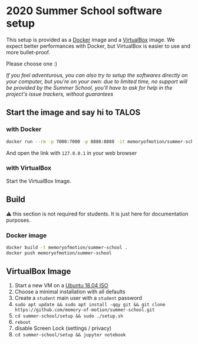 # 2020 Summer School software setup

This setup is provided as a [Docker](https://www.docker.com/) image and a [VirtualBox](https://www.virtualbox.org/)
image. We expect better performances with Docker, but VirtualBox is easier to use and more bullet-proof.

Please choose one :)

*If you feel adventurous, you can also try to setup the softwares directly on your computer, but you're on your own: due
to limited time, no support will be provided by the Summer School, you'll have to ask for help in the project's issue
trackers, without guarantees*

## Start the image and say hi to TALOS

### with Docker

```bash
docker run --rm -p 7000:7000 -p 8888:8888 -it memoryofmotion/summer-school
```

And open the link with `127.0.0.1` in your web browser

### with VirtualBox

Start the VirtualBox Image.

## Build

:warning: this section is not required for students. It is just here for documentation purposes.

### Docker image

```bash
docker build -t memoryofmotion/summer-school .
docker push memoryofmotion/summer-school
```

## VirtualBox Image

1. Start a new VM on a [Ubuntu 18.04 ISO](https://releases.ubuntu.com/18.04/ubuntu-18.04.4-desktop-amd64.iso)
2. Choose a minimal installation with all defaults
3. Create a `student` main user with a `student` password
4. `sudo apt update && sudo apt install -qqy git && git clone https://github.com/memory-of-motion/summer-school.git`
5. `cd summer-school/setup && sudo ./setup.sh`
6. `reboot`
7. disable Screen Lock (settings / privacy)
8. `cd summer-school/setup && jupyter notebook`
